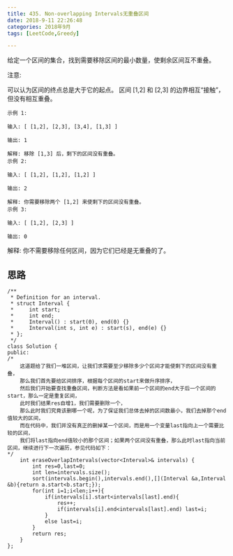 ```yaml
---
title: 435. Non-overlapping Intervals无重叠区间
date: 2018-9-11 22:26:48  
categories: 2018年9月
tags: [LeetCode,Greedy]

---
```


 

给定一个区间的集合，找到需要移除区间的最小数量，使剩余区间互不重叠。


<!-- more -->



注意:

可以认为区间的终点总是大于它的起点。
区间 [1,2] 和 [2,3] 的边界相互“接触”，但没有相互重叠。

	示例 1:

	输入: [ [1,2], [2,3], [3,4], [1,3] ]

	输出: 1

	解释: 移除 [1,3] 后，剩下的区间没有重叠。
	示例 2:

	输入: [ [1,2], [1,2], [1,2] ]

	输出: 2

	解释: 你需要移除两个 [1,2] 来使剩下的区间没有重叠。
	示例 3:

	输入: [ [1,2], [2,3] ]

	输出: 0

解释: 你不需要移除任何区间，因为它们已经是无重叠的了。

## 思路

	/**
	 * Definition for an interval.
	 * struct Interval {
	 *     int start;
	 *     int end;
	 *     Interval() : start(0), end(0) {}
	 *     Interval(int s, int e) : start(s), end(e) {}
	 * };
	 */
	class Solution {
	public:
	/*
	    这道题给了我们一堆区间，让我们求需要至少移除多少个区间才能使剩下的区间没有重叠，
	    那么我们首先要给区间排序，根据每个区间的start来做升序排序，
	    然后我们开始要查找重叠区间，判断方法是看如果前一个区间的end大于后一个区间的start，那么一定是重复区间，
	    此时我们结果res自增1，我们需要删除一个，
	    那么此时我们究竟该删哪一个呢，为了保证我们总体去掉的区间数最小，我们去掉那个end值较大的区间，
	    而在代码中，我们并没有真正的删掉某一个区间，而是用一个变量last指向上一个需要比较的区间，
	    我们将last指向end值较小的那个区间；如果两个区间没有重叠，那么此时last指向当前区间，继续进行下一次遍历，参见代码如下：
	*/
	    int eraseOverlapIntervals(vector<Interval>& intervals) {
	        int res=0,last=0;
	        int len=intervals.size();
	        sort(intervals.begin(),intervals.end(),[](Interval &a,Interval &b){return a.start<b.start;});
	        for(int i=1;i<len;i++){
	            if(intervals[i].start<intervals[last].end){
	                res++;
	                if(intervals[i].end<intervals[last].end) last=i;
	            }
	            else last=i;
	        }
	        return res;
	    }
	};
